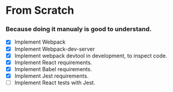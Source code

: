# From Scratch
### Because doing it manualy is good to understand.

- [x] Implement Webpack
- [x] Implement Webpack-dev-server
- [x] Implement webpack devtool in development, to inspect code.
- [x] Implement React requirements.
- [x] Implement Babel requirements.
- [x] Implement Jest requirements.
- [ ] Implement React tests with Jest.
